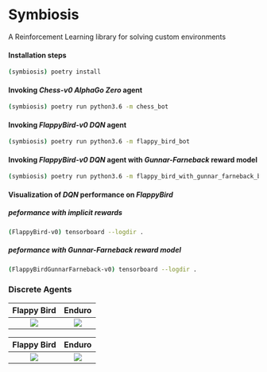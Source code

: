 # Symbiosis
A Reinforcement Learning library for solving custom environments 

#### Installation steps
```bash
(symbiosis) poetry install
```

#### Invoking <i>Chess-v0</i> <i>AlphaGo Zero</i> agent
```bash
(symbiosis) poetry run python3.6 -m chess_bot
```

#### Invoking <i>FlappyBird-v0</i> <i>DQN</i> agent
```bash
(symbiosis) poetry run python3.6 -m flappy_bird_bot
```

#### Invoking <i>FlappyBird-v0</i> <i>DQN</i> agent with <i>Gunnar-Farneback</i> reward model
```bash
(symbiosis) poetry run python3.6 -m flappy_bird_with_gunnar_farneback_bot
```

#### Visualization of <i>DQN</i> performance on <i>FlappyBird</i>
##### peformance with implicit rewards
```bash
(FlappyBird-v0) tensorboard --logdir .
```
##### peformance with <i>Gunnar-Farneback</i> reward model
```bash
(FlappyBirdGunnarFarneback-v0) tensorboard --logdir .
```

### Discrete Agents
Flappy Bird             |  Enduro
:-------------------------:|:-------------------------:
![](artifacts/flappy.gif)  |  ![](artifacts/enduro.gif)

Flappy Bird             |  Enduro
:-------------------------:|:-------------------------:
![](artifacts/flappy.png)  |  ![](artifacts/enduro.png)
